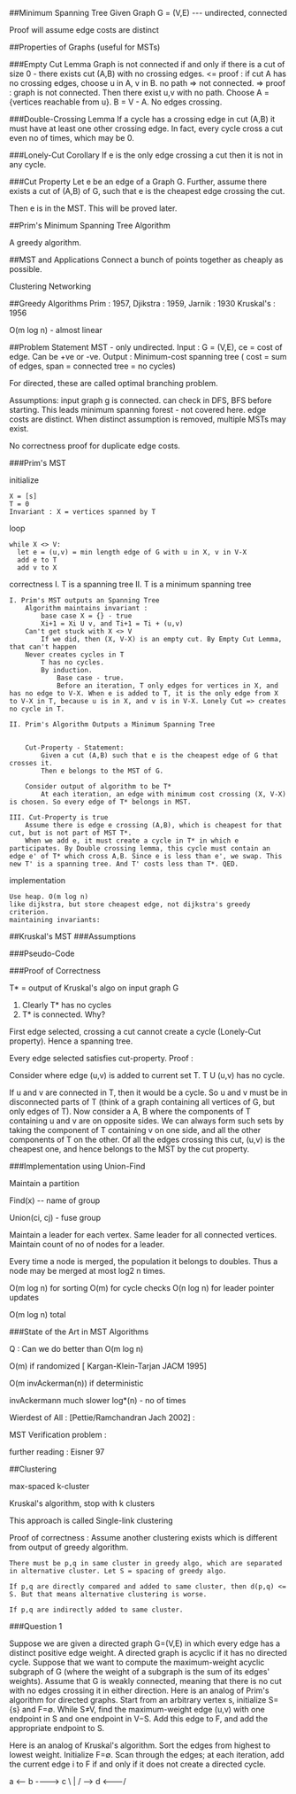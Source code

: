 ##Minimum Spanning Tree
Given Graph G = (V,E) --- undirected, connected

Proof will assume edge costs are distinct

##Properties of Graphs (useful for MSTs)

###Empty Cut Lemma
    Graph is not connected if and only if there is a cut of size 0 - there exists cut (A,B) with no crossing edges.
    <= proof : if cut A has no crossing edges, choose u in A, v in B. no path => not connected.
    => proof : graph is not connected. Then there exist u,v with no path. Choose A = {vertices reachable from u}. B = V - A. No edges crossing.

###Double-Crossing Lemma
    If a cycle has a crossing edge in cut (A,B) it must have at least one other crossing edge.
    In fact, every cycle cross a cut even no of times, which may be 0.

###Lonely-Cut Corollary
    If e is the only edge crossing a cut then it is not in any cycle.

###Cut Property
Let e be an edge of a Graph G. Further, assume there exists a cut of (A,B) of G, such that e is the cheapest edge crossing the cut.

Then e is in the MST. This will be proved later.



##Prim's Minimum Spanning Tree Algorithm

A greedy algorithm.

##MST and Applications
Connect a bunch of points together as cheaply as possible.

Clustering
Networking

##Greedy Algorithms
Prim : 1957, Djikstra : 1959, Jarnik : 1930
Kruskal's : 1956

O(m log n) - almost linear

##Problem Statement
MST - only undirected.
Input : G = (V,E), ce = cost of edge. Can be +ve or -ve.
Output : Minimum-cost spanning tree (
                        cost = sum of edges, 
                        span = connected
                        tree = no cycles)

For directed, these are called optimal branching problem.

Assumptions: input graph g is connected. can check in DFS, BFS before starting.
             This leads minimum spanning forest - not covered here.
             edge costs are distinct.
             When distinct assumption is removed, multiple MSTs may exist.

No correctness proof for duplicate edge costs.

###Prim's MST

initialize

    X = [s]
    T = 0
    Invariant : X = vertices spanned by T

loop

    while X <> V:
      let e = (u,v) = min length edge of G with u in X, v in V-X
      add e to T
      add v to X

correctness
    I. T is a spanning tree
    II. T is a minimum spanning tree

    I. Prim's MST outputs an Spanning Tree
        Algorithm maintains invariant : 
            base case X = {} - true
            Xi+1 = Xi U v, and Ti+1 = Ti + (u,v)
        Can't get stuck with X <> V
            If we did, then (X, V-X) is an empty cut. By Empty Cut Lemma, that can't happen
        Never creates cycles in T
            T has no cycles.
            By induction. 
                Base case - true.
                Before an iteration, T only edges for vertices in X, and has no edge to V-X. When e is added to T, it is the only edge from X to V-X in T, because u is in X, and v is in V-X. Lonely Cut => creates no cycle in T. 

    II. Prim's Algorithm Outputs a Minimum Spanning Tree


        Cut-Property - Statement:
            Given a cut (A,B) such that e is the cheapest edge of G that crosses it.
            Then e belongs to the MST of G.

        Consider output of algorithm to be T*
            At each iteration, an edge with minimum cost crossing (X, V-X) is chosen. So every edge of T* belongs in MST.

    III. Cut-Property is true
        Assume there is edge e crossing (A,B), which is cheapest for that cut, but is not part of MST T*.
        When we add e, it must create a cycle in T* in which e participates. By Double crossing lemma, this cycle must contain an edge e' of T* which cross A,B. Since e is less than e', we swap. This new T' is a spanning tree. And T' costs less than T*. QED.

implementation

    Use heap. O(m log n)
    like dijkstra, but store cheapest edge, not dijkstra's greedy criterion.
    maintaining invariants:


##Kruskal's MST
###Assumptions



###Pseudo-Code



###Proof of Correctness

T* = output of Kruskal's algo on input graph G

1. Clearly T* has no cycles
2. T* is connected. Why?

First edge selected, crossing a cut cannot create a cycle (Lonely-Cut property). Hence a spanning tree.

Every edge selected satisfies cut-property. Proof :

Consider where edge (u,v) is added to current set T. T U (u,v) has no cycle. 

If u and v are connected in T, then it would be a cycle. So u and v must be in disconnected parts of T (think of a graph containing all vertices of G, but only edges of T). Now consider a A, B where the components of T containing u and v are on opposite sides. We can always form such sets by taking the component of T containing v on one side, and all the other components of T on the other. Of all the edges crossing this cut, (u,v) is the cheapest one, and hence belongs to the MST by the cut property.

###Implementation using Union-Find

Maintain a partition

Find(x) -- name of group

Union(ci, cj) - fuse group

Maintain a leader for each vertex. Same leader for all connected vertices.
Maintain count of no of nodes for a leader.

Every time a node is merged, the population it belongs to doubles. Thus a node may be merged at most log2 n times. 

O(m log n) for sorting
O(m) for cycle checks
O(n log n) for leader pointer updates

O(m log n) total

###State of the Art in  MST Algorithms

Q : Can we do better than O(m log n)

O(m) if randomized [ Kargan-Klein-Tarjan JACM 1995]

O(m invAckerman(n)) if deterministic

invAckermann much slower log*(n) - no of times 

Wierdest of All :
[Pettie/Ramchandran Jach 2002] : 

MST Verification problem : 

further reading : Eisner 97

##Clustering

max-spaced k-cluster

Kruskal's algorithm, stop with k clusters

This approach is called Single-link clustering 

Proof of correctness :
    Assume another clustering exists which is different from output of greedy algorithm.

    There must be p,q in same cluster in greedy algo, which are separated in alternative cluster. Let S = spacing of greedy algo.

    If p,q are directly compared and added to same cluster, then d(p,q) <= S. But that means alternative clustering is worse.

    If p,q are indirectly added to same cluster.



###Question 1

Suppose we are given a directed graph G=(V,E) in which every edge has a distinct positive edge weight. A directed graph is acyclic if it has no directed cycle. Suppose that we want to compute the maximum-weight acyclic subgraph of G (where the weight of a subgraph is the sum of its edges' weights). Assume that G is weakly connected, meaning that there is no cut with no edges crossing it in either direction.
Here is an analog of Prim's algorithm for directed graphs. Start from an arbitrary vertex s, initialize S={s} and F=∅. While S≠V, find the maximum-weight edge (u,v) with one endpoint in S and one endpoint in V−S. Add this edge to F, and add the appropriate endpoint to S.

Here is an analog of Kruskal's algorithm. Sort the edges from highest to lowest weight. Initialize F=∅. Scan through the edges; at each iteration, add the current edge i to F if and only if it does not create a directed cycle. 

a <-- b ----> c
\     |      /
 \--> d <---/









